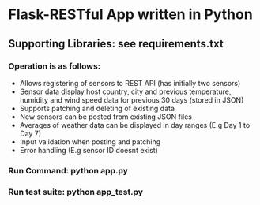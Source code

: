 # Flask-RESTful App written in Python

## Supporting Libraries: see requirements.txt

### Operation is as follows:
- Allows registering of sensors to REST API (has initially two sensors)
- Sensor data display host country, city and previous temperature, humidity and wind speed data for previous 30 days (stored in JSON)
- Supports patching and deleting of existing data
- New sensors can be posted from existing JSON files
- Averages of weather data can be displayed in day ranges (E.g Day 1 to Day 7)
- Input validation when posting and patching
- Error handling (E.g sensor ID doesnt exist)

### Run Command: python app.py

### Run test suite: python app_test.py
